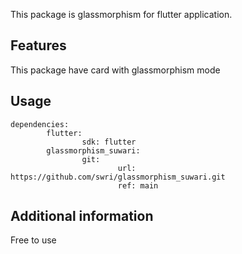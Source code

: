 <!-- 
This README describes the package. If you publish this package to pub.dev,
this README's contents appear on the landing page for your package.

For information about how to write a good package README, see the guide for
[writing package pages](https://dart.dev/guides/libraries/writing-package-pages). 

For general information about developing packages, see the Dart guide for
[creating packages](https://dart.dev/guides/libraries/create-library-packages)
and the Flutter guide for
[developing packages and plugins](https://flutter.dev/developing-packages). 
-->

This package is glassmorphism for flutter application.

## Features

This package have card with glassmorphism mode

## Usage
```
dependencies:
        flutter:
                sdk: flutter
        glassmorphism_suwari:
                git:
                        url: https://github.com/swri/glassmorphism_suwari.git
                        ref: main
```

## Additional information

Free to use
